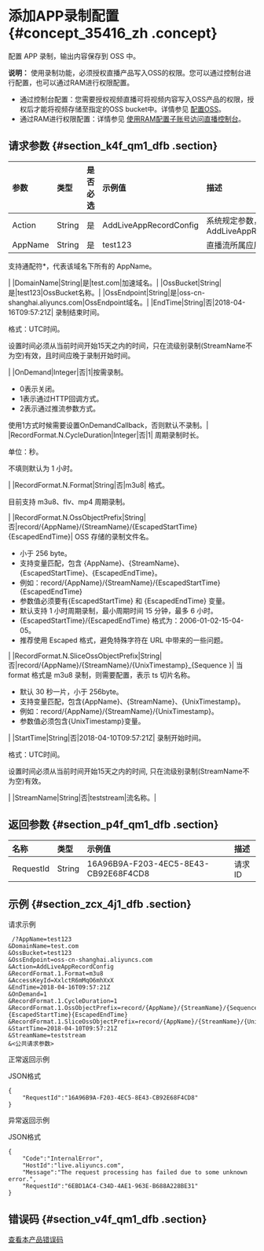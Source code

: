 # 添加APP录制配置 {#concept_35416_zh .concept}

配置 APP 录制，输出内容保存到 OSS 中。

**说明：** 使用录制功能，必须授权直播产品写入OSS的权限。您可以通过控制台进行配置，也可以通过RAM进行权限配置。

-   通过控制台配置：您需要授权视频直播可将视频内容写入OSS产品的权限，授权后才能将视频存储至指定的OSS bucket中。详情参见 [配置OSS](https://help.aliyun.com/document_detail/84932.html#concept-84932-zh)。
-   通过RAM进行权限配置：详情参见 [使用RAM配置子账号访问直播控制台](../../../../cn.zh-CN/.md#)。

## 请求参数 {#section_k4f_qm1_dfb .section}

|参数|类型|是否必选|示例值|描述|
|:-|:-|:---|:--|:-|
|Action|String|是|AddLiveAppRecordConfig|系统规定参数，取值：AddLiveAppRecordConfig|
|AppName|String|是|test123| 直播流所属应用名称。

 支持通配符\*，代表该域名下所有的 AppName。

 |
|DomainName|String|是|test.com|加速域名。|
|OssBucket|String|是|test123|OssBucket名称。|
|OssEndpoint|String|是|oss-cn-shanghai.aliyuncs.com|OssEndpoint域名。|
|EndTime|String|否|2018-04-16T09:57:21Z| 录制结束时间。

 格式：UTC时间。

 设置时间必须从当前时间开始15天之内的时间，只在流级别录制\(StreamName不为空\)有效，且时间应晚于录制开始时间。

 |
|OnDemand|Integer|否|1|按需录制。

-   0表示关闭。
-   1表示通过HTTP回调方式。
-   2表示通过推流参数方式。

使用1方式时候需要设置OnDemandCallback，否则默认不录制。|
|RecordFormat.N.CycleDuration|Integer|否|1| 周期录制时长。

 单位：秒。

 不填则默认为 1 小时。

 |
|RecordFormat.N.Format|String|否|m3u8| 格式。

 目前支持 m3u8、flv、mp4 周期录制。

 |
|RecordFormat.N.OssObjectPrefix|String|否|record/\{AppName\}/\{StreamName\}/\{EscapedStartTime\}\{EscapedEndTime\}| OSS 存储的录制文件名。

 -   小于 256 byte。
-   支持变量匹配，包含 \{AppName\}、\{StreamName\}、\{EscapedStartTime\}、\{EscapedEndTime\}。
-   例如：record/\{AppName\}/\{StreamName\}/\{EscapedStartTime\}\{EscapedEndTime\}
-   参数值必须要有\{EscapedStartTime\} 和 \{EscapedEndTime\} 变量。
-   默认支持 1 小时周期录制，最小周期时间 15 分钟，最多 6 小时。
-   \{EscapedStartTime\}/\{EscapedEndTime\} 格式为：2006-01-02-15-04-05。
-   推荐使用 Escaped 格式，避免特殊字符在 URL 中带来的一些问题。

 |
|RecordFormat.N.SliceOssObjectPrefix|String|否|record/\{AppName\}/\{StreamName\}/\{UnixTimestamp\}\_\{Sequence \}| 当 format 格式是 m3u8 录制，则需要配置，表示 ts 切片名称。

 -   默认 30 秒一片，小于 256byte。
-   支持变量匹配，包含\{AppName\}、\{StreamName\}、\{UnixTimestamp\}。
-   例如：record/\{AppName\}/\{StreamName\}/\{UnixTimestamp\}。
-   参数值必须包含\{UnixTimestamp\}变量。

 |
|StartTime|String|否|2018-04-10T09:57:21Z| 录制开始时间。

 格式：UTC时间。

 设置时间必须从当前时间开始15天之内的时间, 只在流级别录制\(StreamName不为空\)有效。

 |
|StreamName|String|否|teststream|流名称。|

## 返回参数 {#section_p4f_qm1_dfb .section}

|名称|类型|示例值|描述|
|:-|:-|:--|:-|
|RequestId|String|16A96B9A-F203-4EC5-8E43-CB92E68F4CD8|请求ID|

## 示例 {#section_zcx_4j1_dfb .section}

请求示例

```
 /?AppName=test123
&DomainName=test.com
&OssBucket=test123
&OssEndpoint=oss-cn-shanghai.aliyuncs.com
&Action=AddLiveAppRecordConfig
&RecordFormat.1.Format=m3u8
&AccessKeyId=XxlctR6mMqO6mhXxX
&EndTime=2018-04-16T09:57:21Z
&OnDemand=1
&RecordFormat.1.CycleDuration=1
&RecordFormat.1.OssObjectPrefix=record/{AppName}/{StreamName}/{Sequence}{EscapedStartTime}{EscapedEndTime}
&RecordFormat.1.SliceOssObjectPrefix=record/{AppName}/{StreamName}/{UnixTimestamp}_{Sequence}
&StartTime=2018-04-10T09:57:21Z
&StreamName=teststream
&<公共请求参数>
```

正常返回示例

JSON格式

```
{
    "RequestId":"16A96B9A-F203-4EC5-8E43-CB92E68F4CD8"
}
```

异常返回示例

JSON格式

```
{
    "Code":"InternalError",
    "HostId":"live.aliyuncs.com",
    "Message":"The request processing has failed due to some unknown error.",
    "RequestId":"6EBD1AC4-C34D-4AE1-963E-B688A228BE31"
}
```

## 错误码 {#section_v4f_qm1_dfb .section}

[查看本产品错误码](https://error-center.aliyun.com/status/product/live)

